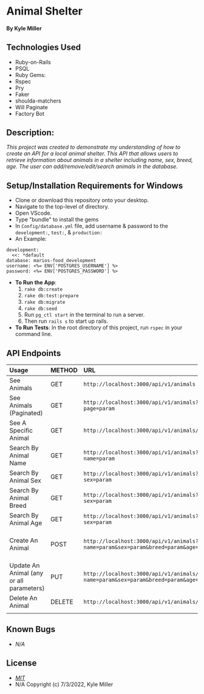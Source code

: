 # Animal Shelter

#### By Kyle Miller

## Technologies Used

* Ruby-on-Rails
* PSQL 
* Ruby Gems:
* Rspec
* Pry
* Faker
* shoulda-matchers
* Will Paginate
* Factory Bot

## Description:
_This project was created to demonstrate my understanding of how to create an API for a local animal shelter. This API that allows users to retrieve information about animals in a shelter including name, sex, breed, age. The user can add/remove/edit/search animals in the database._

## Setup/Installation Requirements for Windows

* Clone or download this repository onto your desktop.
* Navigate to the top-level of directory.
* Open VScode.
* Type "bundle" to install the gems
* In `Config/database.yml` file, add username & password to the `development:`, `test:`, & `production:`
* An Example:  
```
development:
  <<: *default
database: marios-food_development
username: <%= ENV['POSTGRES_USERNAME'] %> 
password: <%= ENV['POSTGRES_PASSWORD'] %> 
```
* **To Run the App**:  
  1. `rake db:create`
  2. `rake db:test:prepare`
  3. `rake db:migrate`
  4. `rake db:seed`
  5. Run `pg_ctl start` in the terminal to run a server.
  6. Then run `rails s` to start up rails.
* **To Run Tests**: In the root directory of this project, run `rspec` in your command line.

## API Endpoints

|Usage | METHOD       | URL       | Params |
| :--------| :------------| :---------| :------|
|See Animals | GET    | `http://localhost:3000/api/v1/animals` | |
|See Animals (Paginated) | GET    | `http://localhost:3000/api/v1/animals?page=param` | _page_ |
|See A Specific Animal | GET    | `http://localhost:3000/api/v1/animals/:id` | |
|Search By Animal Name | GET    | `http://localhost:3000/api/v1/animals?name=param` | _name_ |
|Search By Animal Sex | GET    | `http://localhost:3000/api/v1/animals?sex=param` | _sex_ |
|Search By Animal Breed | GET    | `http://localhost:3000/api/v1/animals?sex=param` | _breed_ |
|Search By Animal Age | GET    | `http://localhost:3000/api/v1/animals?sex=param` | _age_ |
|Create An Animal | POST    | `http://localhost:3000/api/v1/animals?name=param&sex=param&breed=param&age=param` | _name, sex, breed, age_ |
|Update An Animal (any or all parameters) | PUT    | `http://localhost:3000/api/v1/animals/:id?name=param&sex=param&breed=param&age=param` | _name, sex, breed, age_ |
|Delete An Animal | DELETE    |`http://localhost:3000/api/v1/animals/:id`| |  
|||||

## Known Bugs

- _N/A_

## License

- _[MIT](https://opensource.org/licenses/MIT)_
- N/A Copyright (c) 7/3/2022, Kyle Miller
